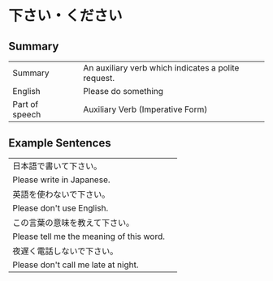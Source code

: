 # 下さい・ください

## Summary

<table><tr>   <td>Summary<td>   <td>An auxiliary verb which indicates a polite request.</td><tr><tr>   <td>English<td>   <td>Please do something</td><tr><tr>   <td>Part of speech<td>   <td>Auxiliary Verb (Imperative Form)</td><tr></table></table></table>

## Example Sentences

<table><tr><td>日本語で書いて下さい。<td><tr><tr><td>Please write in Japanese.<td><tr><tr><td>英語を使わないで下さい。<td><tr><tr><td>Please don't use English.<td><tr><tr><td>この言葉の意味を教えて下さい。<td><tr><tr><td>Please tell me the meaning of this word.<td><tr><tr><td>夜遅く電話しないで下さい。<td><tr><tr><td>Please don't call me late at night.<td><tr></table>

